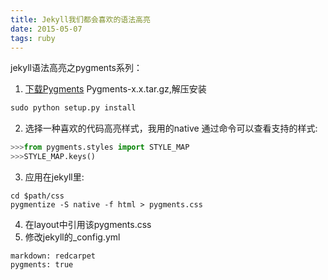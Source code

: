 ```yaml
---
title: Jekyll我们都会喜欢的语法高亮
date: 2015-05-07
tags: ruby
---
```


jekyll语法高亮之pygments系列：
1. [下载Pygments](https://pypi.python.org/pypi/Pygments) Pygments-x.x.tar.gz,解压安装
```python
sudo python setup.py install
```
2. 选择一种喜欢的代码高亮样式，我用的native
通过命令可以查看支持的样式:
```python
>>>from pygments.styles import STYLE_MAP
>>>STYLE_MAP.keys()
```
3. 应用在jekyll里:
```vim
cd $path/css
pygmentize -S native -f html > pygments.css
```
4. 在layout中引用该pygments.css
5. 修改jekyll的_config.yml
```vim
markdown: redcarpet
pygments: true
```

